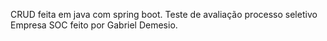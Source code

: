 CRUD feita em java com spring boot.
Teste de avaliação processo seletivo Empresa SOC
feito por Gabriel Demesio. 
